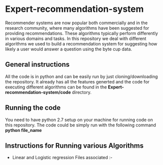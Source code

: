 # Expert-recommendation-system
Recommender systems are now popular both commercially and in the research community, where many algorithms have been suggested for providing recommendations. These algorithms typically perform differently in various domains and tasks. In this repository we deal with different algorithms we used to build a recommendation system for suggesting how likely a user would answer a question using the byte cup data.

## General instructions 
All the code is in python and can be easily run by just cloning/downloading the repository. It already has all the features generted and the code for executing different algorithms can be found in the **Expert-recommendation-system/code** directory.

## Running the code
You need to have python 2.7 setup on your machine for running code on this repository. The code could be simply run with the following command **python file_name**

## Instructions for Running various Algorithms
* Linear and Logistic regression
    Files associated :- 
